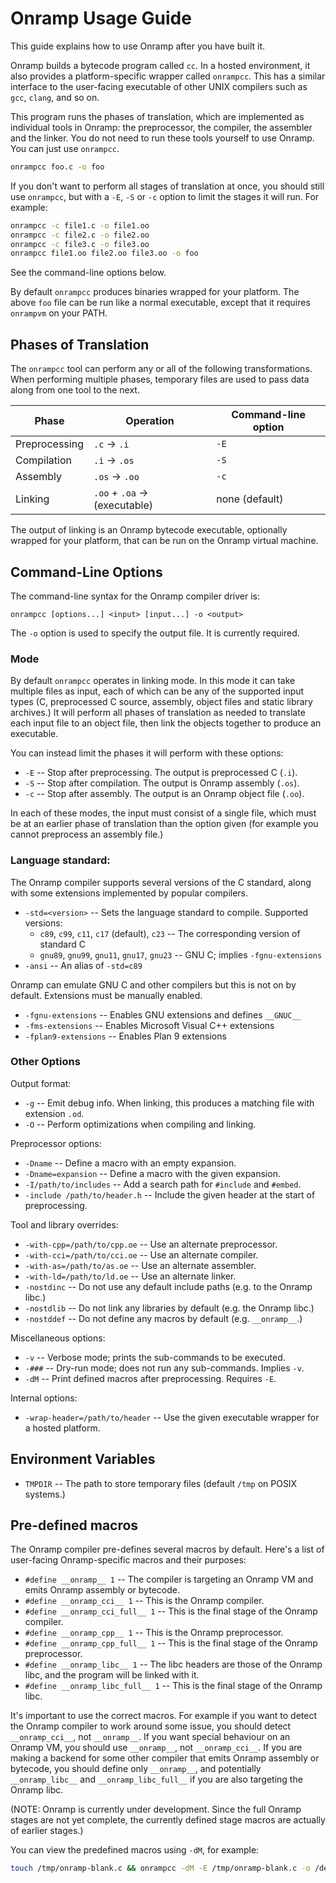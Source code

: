# Onramp Usage Guide

This guide explains how to use Onramp after you have built it.

Onramp builds a bytecode program called `cc`. In a hosted environment, it also provides a platform-specific wrapper called `onrampcc`. This has a similar interface to the user-facing executable of other UNIX compilers such as `gcc`, `clang`, and so on.

This program runs the phases of translation, which are implemented as individual tools in Onramp: the preprocessor, the compiler, the assembler and the linker. You do not need to run these tools yourself to use Onramp. You can just use `onrampcc`.

```sh
onrampcc foo.c -o foo
```

If you don't want to perform all stages of translation at once, you should still use `onrampcc`, but with a `-E`, `-S` or `-c` option to limit the stages it will run. For example:

```sh
onrampcc -c file1.c -o file1.oo
onrampcc -c file2.c -o file2.oo
onrampcc -c file3.c -o file3.oo
onrampcc file1.oo file2.oo file3.oo -o foo
```

See the command-line options below.

By default `onrampcc` produces binaries wrapped for your platform. The above `foo` file can be run like a normal executable, except that it requires `onrampvm` on your PATH.



## Phases of Translation

The `onrampcc` tool can perform any or all of the following transformations. When performing multiple phases, temporary files are used to pass data along from one tool to the next.

| Phase         | Operation                     | Command-line option |
|---------------|-------------------------------|---------------------|
| Preprocessing | `.c` -> `.i`                  | `-E`                |
| Compilation   | `.i` -> `.os`                 | `-S`                |
| Assembly      | `.os` -> `.oo`                | `-c`                |
| Linking       | `.oo` + `.oa` -> (executable) | none (default)      |

The output of linking is an Onramp bytecode executable, optionally wrapped for your platform, that can be run on the Onramp virtual machine.



## Command-Line Options

The command-line syntax for the Onramp compiler driver is:

```
onrampcc [options...] <input> [input...] -o <output>
```

The `-o` option is used to specify the output file. It is currently required.


### Mode

By default `onrampcc` operates in linking mode. In this mode it can take multiple files as input, each of which can be any of the supported input types (C, preprocessed C source, assembly, object files and static library archives.) It will perform all phases of translation as needed to translate each input file to an object file, then link the objects together to produce an executable.

You can instead limit the phases it will perform with these options:

- `-E` -- Stop after preprocessing. The output is preprocessed C (`.i`).
- `-S` -- Stop after compilation. The output is Onramp assembly (`.os`).
- `-c` -- Stop after assembly. The output is an Onramp object file (`.oo`).

In each of these modes, the input must consist of a single file, which must be at an earlier phase of translation than the option given (for example you cannot preprocess an assembly file.)

### Language standard:

The Onramp compiler supports several versions of the C standard, along with some extensions implemented by popular compilers.

- `-std=<version>` -- Sets the language standard to compile. Supported versions:
    - `c89`, `c99`, `c11`, `c17` (default), `c23` -- The corresponding version of standard C
    - `gnu89`, `gnu99`, `gnu11`, `gnu17`, `gnu23` -- GNU C; implies `-fgnu-extensions`
- `-ansi` -- An alias of `-std=c89`

Onramp can emulate GNU C and other compilers but this is not on by default. Extensions must be manually enabled.

- `-fgnu-extensions` -- Enables GNU extensions and defines `__GNUC__`
- `-fms-extensions` -- Enables Microsoft Visual C++ extensions
- `-fplan9-extensions` -- Enables Plan 9 extensions

### Other Options

Output format:

- `-g` -- Emit debug info. When linking, this produces a matching file with extension `.od`.
- `-O` -- Perform optimizations when compiling and linking.

Preprocessor options:

- `-Dname` -- Define a macro with an empty expansion.
- `-Dname=expansion` -- Define a macro with the given expansion.
- `-I/path/to/includes` -- Add a search path for `#include` and `#embed`.
- `-include /path/to/header.h` -- Include the given header at the start of preprocessing.

Tool and library overrides:

- `-with-cpp=/path/to/cpp.oe` -- Use an alternate preprocessor.
- `-with-cci=/path/to/cci.oe` -- Use an alternate compiler.
- `-with-as=/path/to/as.oe` -- Use an alternate assembler.
- `-with-ld=/path/to/ld.oe` -- Use an alternate linker.
- `-nostdinc` -- Do not use any default include paths (e.g. to the Onramp libc.)
- `-nostdlib` -- Do not link any libraries by default (e.g. the Onramp libc.)
- `-nostddef` -- Do not define any macros by default (e.g. `__onramp__`.)

Miscellaneous options:

- `-v` -- Verbose mode; prints the sub-commands to be executed.
- `-###` -- Dry-run mode; does not run any sub-commands. Implies `-v`.
- `-dM` -- Print defined macros after preprocessing. Requires `-E`.

Internal options:

- `-wrap-header=/path/to/header` -- Use the given executable wrapper for a hosted platform.



## Environment Variables

- `TMPDIR` -- The path to store temporary files (default `/tmp` on POSIX systems.)



## Pre-defined macros

The Onramp compiler pre-defines several macros by default. Here's a list of user-facing Onramp-specific macros and their purposes:

- `#define __onramp__ 1` -- The compiler is targeting an Onramp VM and emits Onramp assembly or bytecode.
- `#define __onramp_cci__ 1` -- This is the Onramp compiler.
- `#define __onramp_cci_full__ 1` -- This is the final stage of the Onramp compiler.
- `#define __onramp_cpp__ 1` -- This is the Onramp preprocessor.
- `#define __onramp_cpp_full__ 1` -- This is the final stage of the Onramp preprocessor.
- `#define __onramp_libc__ 1` -- The libc headers are those of the Onramp libc, and the program will be linked with it.
- `#define __onramp_libc_full__ 1` -- This is the final stage of the Onramp libc.

It's important to use the correct macros. For example if you want to detect the Onramp compiler to work around some issue, you should detect `__onramp_cci__`, not `__onramp__`. If you want special behaviour on an Onramp VM, you should use `__onramp__`, not `__onramp_cci__`. If you are making a backend for some other compiler that emits Onramp assembly or bytecode, you should define only `__onramp__`, and potentially `__onramp_libc__` and `__onramp_libc_full__` if you are also targeting the Onramp libc.

(NOTE: Onramp is currently under development. Since the full Onramp stages are not yet complete, the currently defined stage macros are actually of earlier stages.)

You can view the predefined macros using `-dM`, for example:

```sh
touch /tmp/onramp-blank.c && onrampcc -dM -E /tmp/onramp-blank.c -o /dev/null | sort
```
